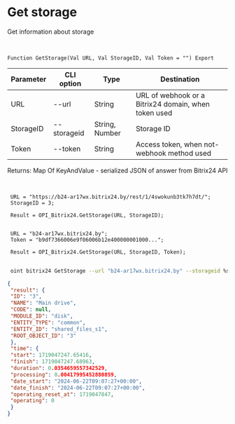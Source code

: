 ﻿---
sidebar_position: 3
---

# Get storage
 Get information about storage


<br/>


`Function GetStorage(Val URL, Val StorageID, Val Token = "") Export`

 | Parameter | CLI option | Type | Destination |
 |-|-|-|-|
 | URL | --url | String | URL of webhook or a Bitrix24 domain, when token used |
 | StorageID | --storageid | String, Number | Storage ID |
 | Token | --token | String | Access token, when not-webhook method used |

 
 Returns: Map Of KeyAndValue - serialized JSON of answer from Bitrix24 API

<br/>




```bsl title="Code example"
 URL = "https://b24-ar17wx.bitrix24.by/rest/1/4swokunb3tk7h7dt/";
 StorageID = 3;
 
 Result = OPI_Bitrix24.GetStorage(URL, StorageID);
 
 
 URL = "b24-ar17wx.bitrix24.by";
 Token = "b9df7366006e9f06006b12e400000001000...";
 
 Result = OPI_Bitrix24.GetStorage(URL, StorageID, Token);
```
	


```sh title="CLI command example"
 
 oint bitrix24 GetStorage --url "b24-ar17wx.bitrix24.by" --storageid %storageid% --token "b9df7366006e9f06006b12e400000001000..."

```

```json title="Result"
{
 "result": {
 "ID": "3",
 "NAME": "Main drive",
 "CODE": null,
 "MODULE_ID": "disk",
 "ENTITY_TYPE": "common",
 "ENTITY_ID": "shared_files_s1",
 "ROOT_OBJECT_ID": "3"
 },
 "time": {
 "start": 1719047247.65416,
 "finish": 1719047247.68963,
 "duration": 0.0354659557342529,
 "processing": 0.00417995452880859,
 "date_start": "2024-06-22T09:07:27+00:00",
 "date_finish": "2024-06-22T09:07:27+00:00",
 "operating_reset_at": 1719047847,
 "operating": 0
 }
}
```
